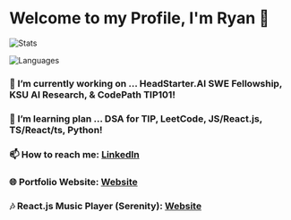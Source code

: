 # Welcome to my Profile, I'm Ryan 👋

![Stats](https://github-readme-stats.vercel.app/api?username=RyanTren&show_icons=true&theme=dracula )

![Languages](https://github-readme-stats.vercel.app/api/top-langs/?username=RyanTren&theme=dracula )

### 🔭 I’m currently working on ... HeadStarter.AI SWE Fellowship, KSU AI Research, & CodePath TIP101!
### 🌱 I’m learning plan ... DSA for TIP, LeetCode, JS/React.js, TS/React/ts, Python!
### 📫 How to reach me: [LinkedIn](https://www.linkedin.com/in/ryantren/)
### 🌐 Portfolio Website: [Website](https://ryantren.github.io/protfolio-website/)
### 🎶 React.js Music Player (Serenity): [Website](https://serenity-com.vercel.app/)

